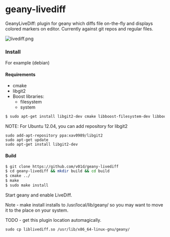 geany-livediff
==============

GeanyLiveDiff: plugin for geany which diffs file on-the-fly and displays colored markers on editor. 
Currently against git repos and regular files.

![livediff.png](https://raw.github.com/v01d/geany-livediff/master/livediff.png)

### Install

For example (debian)

#### Requirements

* cmake
* libgit2
* Boost libraries:
  * filesystem
  * system

```sh
$ sudo apt-get install libgit2-dev cmake libboost-filesystem-dev libboost-system-dev
```

NOTE: For Ubuntu 12.04, you can add repository for libgit2

```
sudo add-apt-repository ppa:xav0989/libgit2
sudo apt-get update
sudo apt-get install libgit2-dev
```


#### Build

```sh
$ git clone https://github.com/v01d/geany-livediff
$ cd geany-livediff && mkdir build && cd build
$ cmake ../
$ make
$ sudo make install
```

Start geany and enable LiveDiff.


Note - make install installs to /usr/local/lib/geany/ so you may want to move it to the place on your system.

TODO - get this plugin location automagically.
```
sudo cp liblivediff.so /usr/lib/x86_64-linux-gnu/geany/
```
